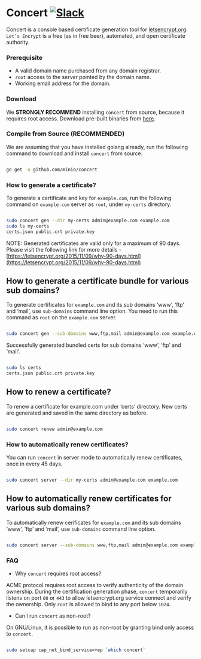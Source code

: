 # Concert [![Slack](https://slack.minio.io/slack?type=svg)](https://slack.minio.io)

Concert is a console based certificate generation tool for [letsencrypt.org](https://letsencrypt.org/). `Let’s Encrypt` is a free (as in free beer), automated, and open certificate authority.

### Prerequisite

* A valid domain name purchased from any domain registrar.
* `root` access to the server pointed by the domain name.
* Working email address for the domain.

### Download

We **STRONGLY RECOMMEND** installing `concert` from source, because it requires root access. Download pre-built binaries from [here](https://github.com/minio/concert/releases).

### Compile from Source (RECOMMENDED)

We are assuming that you have installed golang already, run the following command to download and install `concert` from source.

```sh

go get -u github.com/minio/concert

```

### How to generate a certificate?

To generate a certificate and key for `example.com`, run the following command on `example.com` server as `root`, under `my-certs` directory.

```sh

sudo concert gen --dir my-certs admin@example.com example.com
sudo ls my-certs
certs.json public.crt private.key

```

NOTE: Generated certificates are valid only for a maximum of 90 days. Please visit the following link for more details - [https://letsencrypt.org/2015/11/09/why-90-days.html](https://letsencrypt.org/2015/11/09/why-90-days.html)

## How to generate a certificate bundle for various sub domains?

To generate certificates for `example.com` and its sub domains ‘www’, ‘ftp’ and ‘mail’, use `sub-domains` command line option. You need to run this command as `root` on the `example.com` server.

```sh

sudo concert gen --sub-domains www,ftp,mail admin@example.com example.com

```

Successfully generated bundled certs for sub domains ‘www’, ‘ftp’ and ‘mail’.

```bash

sudo ls certs
certs.json public.crt private.key

```

## How to renew a certificate?

To renew a certificate for example.com under ‘certs’ directory. New certs are generated and saved in the same directory as before.

```sh

sudo concert renew admin@example.com

```

### How to automatically renew certificates?

You can run `concert` in server mode to automatically renew certificates, once in every 45 days.

```sh

sudo concert server --dir my-certs admin@example.com example.com

```

## How to automatically renew certificates for various sub domains?

To automatically renew cerificates for `example.com` and its sub domains ‘www’, ‘ftp’ and ‘mail’, use `sub-domains` command line option.

```sh

sudo concert server --sub-domains www,ftp,mail admin@example.com example.com

```

### FAQ

* Why `concert` requires root access?

ACME protocol requires root access to verify authenticity of the domain ownership. During the certification generation phase, `concert` temporarily listens on port `80` or `443` to allow letsencrypt.org service connect and verify the ownership. Only `root` is allowed to bind to any port below `1024`.

* Can I run `concert` as non-root?

On GNU/Linux, it is possible to run as non-root by granting bind only access to  `concert`.

```sh

sudo setcap cap_net_bind_service=+ep `which concert`

```
